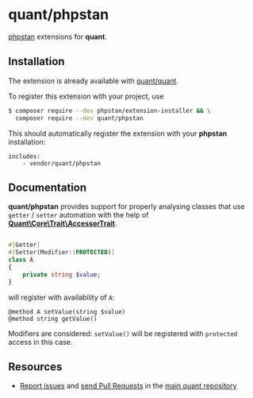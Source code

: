 # quant/phpstan

[phpstan](https://phpstan.org/) extensions for **quant**.

## Installation 

The extension is already available with [quant/quant](https://github.com/quant-php/quant). 

To register this extension with your project, use

```bash
$ composer require --dev phpstan/extension-installer && \
  composer require --dev quant/phpstan
```

This should automatically register the extension with your **phpstan** installation:

```neon
includes:
	- vendor/quant/phpstan
```

## Documentation

**quant/phpstan** provides support for properly analysing classes that use `getter` / `setter` automation with the help
of [**Quant\\Core\\Trait\\AccessorTrait**](https://quant-php.dev/docs/packages/quant/core#1-automated-gettersetter-creation).

```php

#[Getter]
#[Setter(Modifier::PROTECTED)]
class A
{
    private string $value;
}
```

will register with availability of `A`:

```
@method A setValue(string $value)
@method string getValue() 
```

Modifiers are considered: `setValue()` will be registered with `protected` access in this case.


## Resources

* [Report issues](https://github.com/quant-php/quant/issues) and
  [send Pull Requests](https://github.com/quant-php/quant/pulls)
  in the [main quant repository](https://github.com/quant-php/quant)
